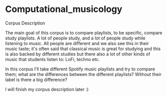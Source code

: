 # Computational_musicology

Corpus Description

The main goal of this corpus is to compare playlists, to be specific, compare study playlists.
A lot of people study, and a lot of people study while listening to music. All people are different and we also see this in their music taste; it's often said that classical music is great for studying and this is also backed by different studies but there also a lot of other kinds of music that students listen to: LoFi, techno etc.

In this corpus I’ll take different Spotify music playlists and try to compare them; what are the differences between the different playlists? Without their label is there a big difference?

I will finish my corpus description later :)

